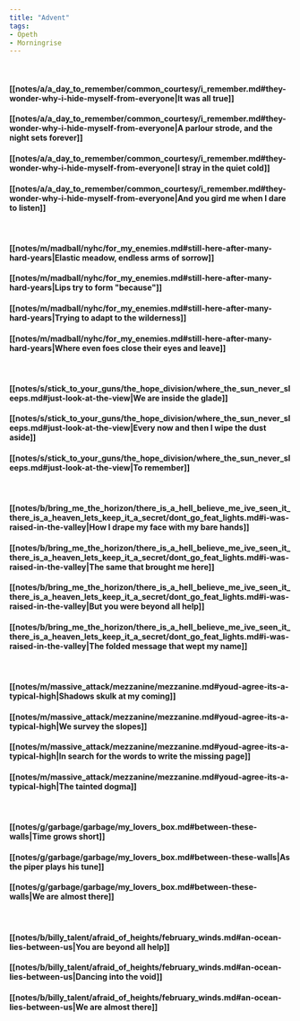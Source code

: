 ```yaml
---
title: "Advent"
tags:
- Opeth
- Morningrise
---
```

&nbsp;
#### [[notes/a/a_day_to_remember/common_courtesy/i_remember.md#they-wonder-why-i-hide-myself-from-everyone|It was all true]]
#### [[notes/a/a_day_to_remember/common_courtesy/i_remember.md#they-wonder-why-i-hide-myself-from-everyone|A parlour strode, and the night sets forever]]
#### [[notes/a/a_day_to_remember/common_courtesy/i_remember.md#they-wonder-why-i-hide-myself-from-everyone|I stray in the quiet cold]]
#### [[notes/a/a_day_to_remember/common_courtesy/i_remember.md#they-wonder-why-i-hide-myself-from-everyone|And you gird me when I dare to listen]]
&nbsp;
#### [[notes/m/madball/nyhc/for_my_enemies.md#still-here-after-many-hard-years|Elastic meadow, endless arms of sorrow]]
#### [[notes/m/madball/nyhc/for_my_enemies.md#still-here-after-many-hard-years|Lips try to form "because"]]
#### [[notes/m/madball/nyhc/for_my_enemies.md#still-here-after-many-hard-years|Trying to adapt to the wilderness]]
#### [[notes/m/madball/nyhc/for_my_enemies.md#still-here-after-many-hard-years|Where even foes close their eyes and leave]]
&nbsp;
#### [[notes/s/stick_to_your_guns/the_hope_division/where_the_sun_never_sleeps.md#just-look-at-the-view|We are inside the glade]]
#### [[notes/s/stick_to_your_guns/the_hope_division/where_the_sun_never_sleeps.md#just-look-at-the-view|Every now and then I wipe the dust aside]]
#### [[notes/s/stick_to_your_guns/the_hope_division/where_the_sun_never_sleeps.md#just-look-at-the-view|To remember]]
&nbsp;
#### [[notes/b/bring_me_the_horizon/there_is_a_hell_believe_me_ive_seen_it_there_is_a_heaven_lets_keep_it_a_secret/dont_go_feat_lights.md#i-was-raised-in-the-valley|How I drape my face with my bare hands]]
#### [[notes/b/bring_me_the_horizon/there_is_a_hell_believe_me_ive_seen_it_there_is_a_heaven_lets_keep_it_a_secret/dont_go_feat_lights.md#i-was-raised-in-the-valley|The same that brought me here]]
#### [[notes/b/bring_me_the_horizon/there_is_a_hell_believe_me_ive_seen_it_there_is_a_heaven_lets_keep_it_a_secret/dont_go_feat_lights.md#i-was-raised-in-the-valley|But you were beyond all help]]
#### [[notes/b/bring_me_the_horizon/there_is_a_hell_believe_me_ive_seen_it_there_is_a_heaven_lets_keep_it_a_secret/dont_go_feat_lights.md#i-was-raised-in-the-valley|The folded message that wept my name]]
&nbsp;
#### [[notes/m/massive_attack/mezzanine/mezzanine.md#youd-agree-its-a-typical-high|Shadows skulk at my coming]]
#### [[notes/m/massive_attack/mezzanine/mezzanine.md#youd-agree-its-a-typical-high|We survey the slopes]]
#### [[notes/m/massive_attack/mezzanine/mezzanine.md#youd-agree-its-a-typical-high|In search for the words to write the missing page]]
#### [[notes/m/massive_attack/mezzanine/mezzanine.md#youd-agree-its-a-typical-high|The tainted dogma]]
&nbsp;
#### [[notes/g/garbage/garbage/my_lovers_box.md#between-these-walls|Time grows short]]
#### [[notes/g/garbage/garbage/my_lovers_box.md#between-these-walls|As the piper plays his tune]]
#### [[notes/g/garbage/garbage/my_lovers_box.md#between-these-walls|We are almost there]]
&nbsp;
#### [[notes/b/billy_talent/afraid_of_heights/february_winds.md#an-ocean-lies-between-us|You are beyond all help]]
#### [[notes/b/billy_talent/afraid_of_heights/february_winds.md#an-ocean-lies-between-us|Dancing into the void]]
#### [[notes/b/billy_talent/afraid_of_heights/february_winds.md#an-ocean-lies-between-us|We are almost there]]
